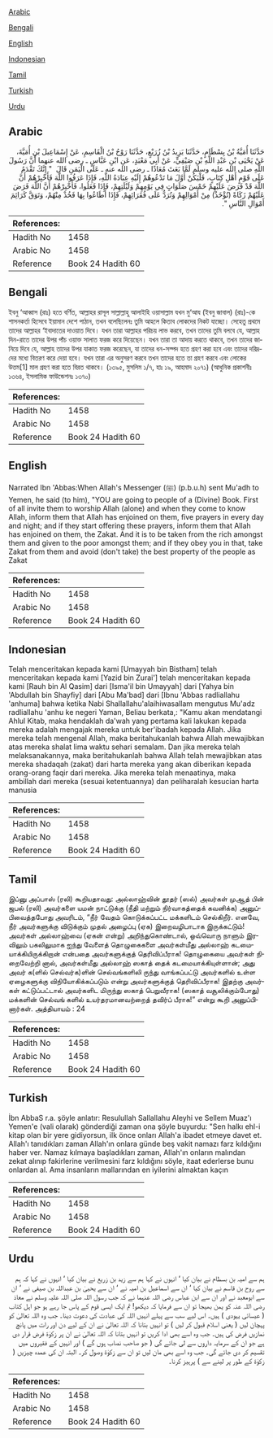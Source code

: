 [Arabic](#arabic)

[Bengali](#bengali)

[English](#english)

[Indonesian](#indonesian)

[Tamil](#tamil)

[Turkish](#turkish)

[Urdu](#urdu)

## Arabic


<div dir="rtl" lang="ar" style={{fontSize:'larger',backgroundColor:'#f8f9fa',padding:20}}>
حَدَّثَنَا أُمَيَّةُ بْنُ بِسْطَامٍ، حَدَّثَنَا يَزِيدُ بْنُ زُرَيْعٍ، حَدَّثَنَا رَوْحُ بْنُ الْقَاسِمِ، عَنْ إِسْمَاعِيلَ بْنِ أُمَيَّةَ، عَنْ يَحْيَى بْنِ عَبْدِ اللَّهِ بْنِ صَيْفِيٍّ، عَنْ أَبِي مَعْبَدٍ، عَنِ ابْنِ عَبَّاسٍ ـ رضى الله عنهما أَنَّ رَسُولَ اللَّهِ صلى الله عليه وسلم لَمَّا بَعَثَ مُعَاذًا ـ رضى الله عنه ـ عَلَى الْيَمَنِ قَالَ ‏ "‏ إِنَّكَ تَقْدَمُ عَلَى قَوْمٍ أَهْلِ كِتَابٍ، فَلْيَكُنْ أَوَّلَ مَا تَدْعُوهُمْ إِلَيْهِ عِبَادَةُ اللَّهِ، فَإِذَا عَرَفُوا اللَّهَ فَأَخْبِرْهُمْ أَنَّ اللَّهَ قَدْ فَرَضَ عَلَيْهِمْ خَمْسَ صَلَوَاتٍ فِي يَوْمِهِمْ وَلَيْلَتِهِمْ، فَإِذَا فَعَلُوا، فَأَخْبِرْهُمْ أَنَّ اللَّهَ فَرَضَ عَلَيْهُمْ زَكَاةً ‏(‏تُؤْخَذُ‏)‏ مِنْ أَمْوَالِهِمْ وَتُرَدُّ عَلَى فُقَرَائِهِمْ، فَإِذَا أَطَاعُوا بِهَا فَخُذْ مِنْهُمْ، وَتَوَقَّ كَرَائِمَ أَمْوَالِ النَّاسِ ‏"‏‏.‏
</div>
<div style={{backgroundColor:'#f8f9fa',padding:20, marginBottom: 10}}><table> <thead> <tr> <th>References:</th> <th></th> </tr> </thead> <tbody><tr><td>Hadith No</td><td>1458</td></tr><tr><td>Arabic No</td><td>1458</td></tr><tr><td>Reference</td><td>Book 24 Hadith 60</td></tr></tbody></table></div>

## Bengali


<div dir="ltr" lang="bn" style={{fontSize:'larger',backgroundColor:'#f8f9fa',padding:20}}>
ইবনু ‘আব্বাস (রাঃ) হতে বর্ণিত, আল্লাহর রাসূল সাল্লাল্লাহু আলাইহি ওয়াসাল্লাম যখন মু‘আয (ইবনু জাবাল) (রাঃ)-কে শাসনকর্তা হিসেবে ইয়ামান দেশে পাঠান, তখন বলেছিলেনঃ তুমি আহলে কিতাব লোকদের নিকট যাচ্ছো। সেহেতু প্রথমে তাদের আল্লাহর ‘ইবাদাতের দাওয়াত দিবে। যখন তারা আল্লাহর পরিচয় লাভ করবে, তখন তাদের তুমি বলবে যে, আল্লাহ দিন-রাতে তাদের উপর পাঁচ ওয়াক্ত সালাত ফরজ করে দিয়েছেন। যখন তারা তা আদায় করতে থাকবে, তখন তাদের জানিয়ে দিবে যে, আল্লাহ তাদের উপর যাকাত ফরজ করেছেন, যা তাদের ধন-সম্পদ হতে গ্রহণ করা হবে এবং তাদের দরিদ্রদের মধ্যে বিতরণ করে দেয়া হবে। যখন তারা এর অনুসরণ করবে তখন তাদের হতে তা গ্রহণ করবে এবং লোকের উত্তম[1] মাল গ্রহণ করা হতে বিরত থাকবে। (১৩৯৫, মুসলিম ১/৭, হাঃ ১৯, আহমাদ ২০৭১) (আধুনিক প্রকাশনীঃ ১৩৬৪, ইসলামিক ফাউন্ডেশনঃ ১৩৭০)
</div>
<div style={{backgroundColor:'#f8f9fa',padding:20, marginBottom: 10}}><table> <thead> <tr> <th>References:</th> <th></th> </tr> </thead> <tbody><tr><td>Hadith No</td><td>1458</td></tr><tr><td>Arabic No</td><td>1458</td></tr><tr><td>Reference</td><td>Book 24 Hadith 60</td></tr></tbody></table></div>

## English


<div dir="ltr" lang="en" style={{fontSize:'larger',backgroundColor:'#f8f9fa',padding:20}}>
Narrated Ibn 'Abbas:When Allah's Messenger (ﷺ) (p.b.u.h) sent Mu'adh to Yemen, he said (to him), "YOU are going to people of a (Divine) Book. First of all invite them to worship Allah (alone) and when they come to know Allah, inform them that Allah has enjoined on them, five prayers in every day and night; and if they start offering these prayers, inform them that Allah has enjoined on them, the Zakat. And it is to be taken from the rich amongst them and given to the poor amongst them; and if they obey you in that, take Zakat from them and avoid (don't take) the best property of the people as Zakat
</div>
<div style={{backgroundColor:'#f8f9fa',padding:20, marginBottom: 10}}><table> <thead> <tr> <th>References:</th> <th></th> </tr> </thead> <tbody><tr><td>Hadith No</td><td>1458</td></tr><tr><td>Arabic No</td><td>1458</td></tr><tr><td>Reference</td><td>Book 24 Hadith 60</td></tr></tbody></table></div>

## Indonesian


<div dir="ltr" lang="id" style={{fontSize:'larger',backgroundColor:'#f8f9fa',padding:20}}>
Telah menceritakan kepada kami [Umayyah bin Bistham] telah menceritakan kepada kami [Yazid bin Zurai'] telah menceritakan kepada kami [Rauh bin Al Qasim] dari [Isma'il bin Umayyah] dari [Yahya bin 'Abdullah bin Shayfiy] dari [Abu Ma'bad] dari [Ibnu 'Abbas radliallahu 'anhuma] bahwa ketika Nabi Shallallahu'alaihiwasallam mengutus Mu'adz radliallahu 'anhu ke negeri Yaman, Beliau berkata,: "Kamu akan mendatangi Ahlul Kitab, maka hendaklah da'wah yang pertama kali lakukan kepada mereka adalah mengajak mereka untuk ber'ibadah kepada Allah. Jika mereka telah mengenal Allah, maka beritahukanlah bahwa Allah mewajibkan atas mereka shalat lima waktu sehari semalam. Dan jika mereka telah melaksanakannya, maka beritahukanlah bahwa Allah telah mewajibkan atas mereka shadaqah (zakat) dari harta mereka yang akan diberikan kepada orang-orang faqir dari mereka. Jika mereka telah menaatinya, maka ambillah dari mereka (sesuai ketentuannya) dan peliharalah kesucian harta manusia
</div>
<div style={{backgroundColor:'#f8f9fa',padding:20, marginBottom: 10}}><table> <thead> <tr> <th>References:</th> <th></th> </tr> </thead> <tbody><tr><td>Hadith No</td><td>1458</td></tr><tr><td>Arabic No</td><td>1458</td></tr><tr><td>Reference</td><td>Book 24 Hadith 60</td></tr></tbody></table></div>

## Tamil


<div dir="ltr" lang="ta" style={{fontSize:'larger',backgroundColor:'#f8f9fa',padding:20}}>
இப்னு அப்பாஸ் (ரலி) கூறியதாவது: அல்லாஹ்வின் தூதர் (ஸல்) அவர்கள் முஆத் பின் ஜபல் (ரலி) அவர்களை யமன் நாட்டுக்கு (நீதி மற்றும் நிர்வாகத்தைக் கவனிக்க) அனுப்பிவைத்தபோது அவரிடம், “நீர் வேதம் கொடுக்கப்பட்ட மக்களிடம் செல்கிறீர். எனவே, நீர் அவர்களுக்கு விடுக்கும் முதல் அழைப்பு (ஏக) இறைவழிபாடாக இருக்கட்டும்! அவர்கள் அல்லாஹ்வை (ஏகன் என்று) அறிந்துகொண்டால், ஒவ்வொரு நாளும் இரவிலும் பகலிலுமாக ஐந்து வேளைத் தொழுகைகளை அவர்கள்மீது அல்லாஹ் கடமையாக்கியிருக்கிறான் என்பதை அவர்களுக்குத் தெரிவிப்பீராக! தொழுகையை அவர்கள் நிறைவேற்றி னால், அவர்கள்மீது அல்லாஹ் ஸகாத் தைக் கடமையாக்கியுள்ளான்; அது அவர் க(ளில் செல்வர்க)ளின் செல்வங்களிலி ருந்து வாங்கப்பட்டு அவர்களில் உள்ள ஏழைகளுக்கு விநியோகிக்கப்படும் என்று அவர்களுக்குத் தெரிவிப்பீராக! இதற்கு அவர்கள் கட்டுப்பட்டால் அவர்களிட மிருந்து ஸகாத் பெறுவீராக! (ஸகாத் வசூலிக்கும்போது) மக்களின் செல்வங் களில் உயர்தரமானவற்றைத் தவிர்ப் பீராக!” என்று கூறி அனுப்பினார்கள். அத்தியாயம் : 24
</div>
<div style={{backgroundColor:'#f8f9fa',padding:20, marginBottom: 10}}><table> <thead> <tr> <th>References:</th> <th></th> </tr> </thead> <tbody><tr><td>Hadith No</td><td>1458</td></tr><tr><td>Arabic No</td><td>1458</td></tr><tr><td>Reference</td><td>Book 24 Hadith 60</td></tr></tbody></table></div>

## Turkish


<div dir="ltr" lang="tr" style={{fontSize:'larger',backgroundColor:'#f8f9fa',padding:20}}>
İbn AbbaS r.a. şöyle anlatır: Resulullah Sallallahu Aleyhi ve Sellem Muaz'ı Yemen'e (vali olarak) gönderdiği zaman ona şöyle buyurdu: "Sen halkı ehl-i kitap olan bir yere gidiyorsun, ilk önce onları Allah'a ibadet etmeye davet et. Allah'ı tanıdıkları zaman Allah'ın onlara günde beş vakit namazı farz kıldığını haber ver. Namaz kılmaya başladıkları zaman, Allah'ın onların malından zekat alınıp fakirlerine verilmesini farz kıldığını söyle, itaat ederlerse bunu onlardan al. Ama insanların mallarından en iyilerini almaktan kaçın
</div>
<div style={{backgroundColor:'#f8f9fa',padding:20, marginBottom: 10}}><table> <thead> <tr> <th>References:</th> <th></th> </tr> </thead> <tbody><tr><td>Hadith No</td><td>1458</td></tr><tr><td>Arabic No</td><td>1458</td></tr><tr><td>Reference</td><td>Book 24 Hadith 60</td></tr></tbody></table></div>

## Urdu


<div dir="rtl" lang="ur" style={{fontSize:'larger',backgroundColor:'#f8f9fa',padding:20}}>
ہم سے امیہ بن بسطام نے بیان کیا ‘ انہوں نے کہا ہم سے زید بن زریع نے بیان کیا ‘ انہوں نے کہا کہ ہم سے روح بن قاسم نے بیان کیا ‘ ان سے اسماعیل بن امیہ نے ‘ ان سے یحییٰ بن عبداللہ بن صیفی نے ‘ ان سے ابومعبد نے اور ان سے ابن عباس رضی اللہ عنہما نے کہ جب رسول اللہ صلی اللہ علیہ وسلم نے معاذ رضی اللہ عنہ کو یمن بھیجا تو ان سے فرمایا کہ دیکھو! تم ایک ایسی قوم کے پاس جا رہے ہو جو اہل کتاب ( عیسائی یہودی ) ہیں۔ اس لیے سب سے پہلے انہیں اللہ کی عبادت کی دعوت دینا۔ جب وہ اللہ تعالیٰ کو پہچان لیں ( یعنی اسلام قبول کر لیں ) تو انہیں بتانا کہ اللہ تعالیٰ نے ان کے لیے دن اور رات میں پانچ نمازیں فرض کی ہیں۔ جب وہ اسے بھی ادا کریں تو انہیں بتانا کہ اللہ تعالیٰ نے ان پر زکوٰۃ فرض قرار دی ہے جو ان کے سرمایہ داروں سے لی جائے گی ( جو صاحب نصاب ہوں گے ) اور انہیں کے فقیروں میں تقسیم کر دی جائے گی۔ جب وہ اسے بھی مان لیں تو ان سے زکوٰۃ وصول کر۔ البتہ ان کی عمدہ چیزیں ( زکوٰۃ کے طور پر لینے سے ) پرہیز کرنا۔
</div>
<div style={{backgroundColor:'#f8f9fa',padding:20, marginBottom: 10}}><table> <thead> <tr> <th>References:</th> <th></th> </tr> </thead> <tbody><tr><td>Hadith No</td><td>1458</td></tr><tr><td>Arabic No</td><td>1458</td></tr><tr><td>Reference</td><td>Book 24 Hadith 60</td></tr></tbody></table></div>